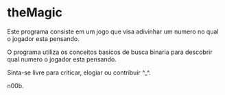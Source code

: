 # theMagic
Este programa consiste em um jogo que visa adivinhar um numero no qual o jogador esta pensando.

O programa utiliza os conceitos basicos de busca binaria para descobrir qual numero o jogador esta pensando.

Sinta-se livre para criticar, elogiar ou contribuir ^_^.

n00b.
